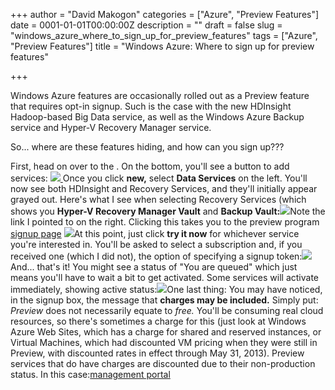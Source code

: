 +++
author = "David Makogon"
categories = ["Azure", "Preview Features"]
date = 0001-01-01T00:00:00Z
description = ""
draft = false
slug = "windows_azure_where_to_sign_up_for_preview_features"
tags = ["Azure", "Preview Features"]
title = "Windows Azure: Where to sign up for preview features"

+++


Windows Azure features are occasionally rolled out as a Preview feature that requires opt-in signup. Such is the case with the new HDInsight Hadoop-based Big Data service, as well as the Windows Azure Backup service and Hyper-V Recovery Manager service. 

So... where are these features hiding, and how can you sign up??? 

First, head on over to the . On the bottom, you'll see a button to add services: 
[![](http://1.bp.blogspot.com/-jDxL79VcxoU/UXBCIMTx6zI/AAAAAAAAA2E/b_vQK6b2F-U/s400/New+service.png) ](http://1.bp.blogspot.com/-jDxL79VcxoU/UXBCIMTx6zI/AAAAAAAAA2E/b_vQK6b2F-U/s1600/New+service.png)Once you click **new,** select **Data Services** on the left. You'll now see both HDInsight and Recovery Services, and they'll initially appear grayed out. Here's what I see when selecting Recovery Services (which shows you **Hyper-V Recovery Manager Vault** and **Backup Vault:**[![](http://3.bp.blogspot.com/-zYwSK136GZM/UXBDfwmJ_3I/AAAAAAAAA2M/1GnpMWHDV4s/s400/Preview+link.png)](http://3.bp.blogspot.com/-zYwSK136GZM/UXBDfwmJ_3I/AAAAAAAAA2M/1GnpMWHDV4s/s1600/Preview+link.png)Note the link I pointed to on the right. Clicking this takes you to the preview program [signup page](https://account.windowsazure.com/PreviewFeatures) 
[![](http://2.bp.blogspot.com/-vwWM5lvBG0M/UXBEDOgcduI/AAAAAAAAA2U/KmLtcCn2_Vs/s400/signup-page.png)](http://2.bp.blogspot.com/-vwWM5lvBG0M/UXBEDOgcduI/AAAAAAAAA2U/KmLtcCn2_Vs/s1600/signup-page.png)At this point, just click **try it now** for whichever service you're interested in. You'll be asked to select a subscription and, if you received one (which I did not), the option of specifying a signup token:[![](http://4.bp.blogspot.com/-lYBCXDYDpCY/UXBEnsweAYI/AAAAAAAAA2c/CgmiTqtJQWA/s400/signup-box.png)](http://4.bp.blogspot.com/-lYBCXDYDpCY/UXBEnsweAYI/AAAAAAAAA2c/CgmiTqtJQWA/s1600/signup-box.png)And... that's it! You might see a status of "You are queued" which just means you'll have to wait a bit to get activated. Some services will activate immediately, showing active status:[![](http://3.bp.blogspot.com/-HlHfEtvX-_8/UXBFT3z6DYI/AAAAAAAAA2k/wPr59dncEnU/s400/queued-and-active.png)](http://3.bp.blogspot.com/-HlHfEtvX-_8/UXBFT3z6DYI/AAAAAAAAA2k/wPr59dncEnU/s1600/queued-and-active.png)One last thing: You may have noticed, in the signup box, the message that **charges may be included.** Simply put: _Preview_ does not necessarily equate to _free._ You'll be consuming real cloud resources, so there's sometimes a charge for this (just look at Windows Azure Web Sites, which has a charge for shared and reserved instances, or Virtual Machines, which had discounted VM pricing when they were still in Preview, with discounted rates in effect through May 31, 2013). Preview services that do have charges are discounted due to their non-production status. 
In this case:[management portal](https://manage.windowsazure.com/)


